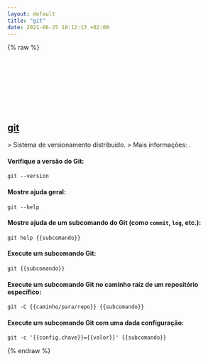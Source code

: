 ```yaml
---
layout: default
title: "git"
date: 2021-06-25 18:12:13 +02:00
---
```

{% raw %}
<h2 id="git">
  <a href="/pt_br/common/git.html">git</a> <a href="#git"><svg class="icon">
    <use href="/assets/images/unicode_sprite.svg#link" />
  </svg></a>
</h2>
> Sistema de versionamento distribuído.
> Mais informações: <https://git-scm.com>.

#### Verifique a versão do Git:
```shell
git --version
```
#### Mostre ajuda geral:
```shell
git --help
```
#### Mostre ajuda de um subcomando do Git (como `commit`, `log`, etc.):
```shell
git help {{subcomando}}
```
#### Execute um subcomando Git:
```shell
git {{subcomando}}
```
#### Execute um subcomando Git no caminho raíz de um repositório específico:
```shell
git -C {{caminho/para/repo}} {{subcomando}}
```
#### Execute um subcomando Git com uma dada configuração:
```shell
git -c '{{config.chave}}={{valor}}' {{subcomando}}
```
{% endraw %}